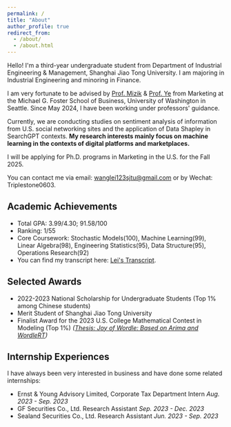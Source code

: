 ```yaml
---
permalink: /
title: "About"
author_profile: true
redirect_from: 
  - /about/
  - /about.html
---
```


<!-- You can find my CV here: [Lei's Curriculum Vitae](../files/CV_Lei.pdf). -->

Hello! I'm a third-year undergraduate student from Department of Industrial Engineering & Management, Shanghai Jiao Tong University. I am majoring in Industrial Engineering and minoring in Finance.

I am very fortunate to be advised by [Prof. Mizik](https://foster.uw.edu/faculty-research/directory/natalie-mizik/) & [Prof. Ye](https://zikunye.com/) from Marketing at the Michael G. Foster School of Business, University of Washington in Seattle. Since May 2024, I have been working under professors' guidance.

Currently, we are conducting studies on sentiment analysis of information from U.S. social networking sites and the application of Data Shapley in SearchGPT contexts. **My research interests mainly focus on machine learning in the contexts of digital platforms and marketplaces.**

I will be applying for Ph.D. programs in Marketing in the U.S. for the Fall 2025.

You can contact me via email: wanglei123sjtu@gmail.com or by Wechat: Triplestone0603.

Academic Achievements
------
* Total GPA: 3.99/4.30; 91.58/100
* Ranking: 1/55
* Core Coursework: Stochastic Models(100), Machine Learning(99), Linear Algebra(98), Engineering Statistics(95), Data Structure(95), Operations Research(92)
* You can find my transcript here: [Lei's Transcript](../files/Lei_Transcript.pdf).

Selected Awards
------
* 2022-2023 National Scholarship for Undergraduate Students (Top 1% among Chinese students)
* Merit Student of Shanghai Jiao Tong University
* Finalist Award for the 2023 U.S. College Mathematical Contest in Modeling (Top 1%) _([Thesis: Joy of Wordle: Based on Arima and WordleRT](../files/2312998.pdf))_

Internship Experiences
------
I have always been very interested in business and have done some related internships:
* Ernst & Young Advisory Limited, Corporate Tax Department Intern                                 _Aug. 2023 - Sep. 2023_
* GF Securities Co., Ltd.   Research Assistant                                                  _Sep. 2023 - Dec. 2023_
* Sealand Securities Co., Ltd. Research Assistant                                             _Jun. 2023 - Sep. 2023_
